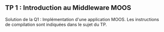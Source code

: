 TP 1 : Introduction au Middleware MOOS
--------------------------------------

Solution de la Q1 : Implémentation d'une application MOOS.
Les instructions de compilation sont indiquées dans le sujet du TP.